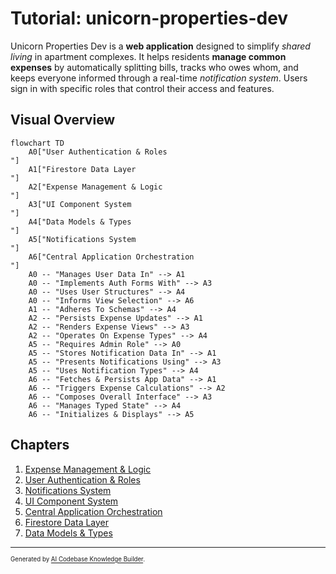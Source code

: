 # Tutorial: unicorn-properties-dev

Unicorn Properties Dev is a **web application** designed to simplify _shared living_ in apartment complexes. It helps residents **manage common expenses** by automatically splitting bills, tracks who owes whom, and keeps everyone informed through a real-time _notification system_. Users sign in with specific roles that control their access and features.

## Visual Overview

```mermaid
flowchart TD
    A0["User Authentication & Roles
"]
    A1["Firestore Data Layer
"]
    A2["Expense Management & Logic
"]
    A3["UI Component System
"]
    A4["Data Models & Types
"]
    A5["Notifications System
"]
    A6["Central Application Orchestration
"]
    A0 -- "Manages User Data In" --> A1
    A0 -- "Implements Auth Forms With" --> A3
    A0 -- "Uses User Structures" --> A4
    A0 -- "Informs View Selection" --> A6
    A1 -- "Adheres To Schemas" --> A4
    A2 -- "Persists Expense Updates" --> A1
    A2 -- "Renders Expense Views" --> A3
    A2 -- "Operates On Expense Types" --> A4
    A5 -- "Requires Admin Role" --> A0
    A5 -- "Stores Notification Data In" --> A1
    A5 -- "Presents Notifications Using" --> A3
    A5 -- "Uses Notification Types" --> A4
    A6 -- "Fetches & Persists App Data" --> A1
    A6 -- "Triggers Expense Calculations" --> A2
    A6 -- "Composes Overall Interface" --> A3
    A6 -- "Manages Typed State" --> A4
    A6 -- "Initializes & Displays" --> A5
```

## Chapters

1. [Expense Management & Logic](01_expense_management___logic_.md)
2. [User Authentication & Roles](02_user_authentication___roles_.md)
3. [Notifications System](03_notifications_system_.md)
4. [UI Component System](04_ui_component_system_.md)
5. [Central Application Orchestration](05_central_application_orchestration_.md)
6. [Firestore Data Layer](06_firestore_data_layer_.md)
7. [Data Models & Types](07_data_models___types_.md)

---

<sub><sup>Generated by [AI Codebase Knowledge Builder](https://github.com/The-Pocket/Tutorial-Codebase-Knowledge).</sup></sub>
